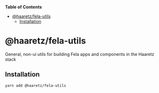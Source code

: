 <!-- START doctoc generated TOC please keep comment here to allow auto update -->
<!-- DON'T EDIT THIS SECTION, INSTEAD RE-RUN doctoc TO UPDATE -->

**Table of Contents**

- [@haaretz/fela-utils](#haaretzfela-utils)
  - [Installation](#installation)

<!-- END doctoc generated TOC please keep comment here to allow auto update -->

# @haaretz/fela-utils

General, non-ui utils for building Fela apps and components in the Haaretz stack

## Installation

```bash
yarn add @haaretz/fela-utils
```
